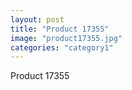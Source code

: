 ```yaml
---
layout: post
title: "Product 17355"
image: "product17355.jpg"
categories: "category1"
---
```

Product 17355
